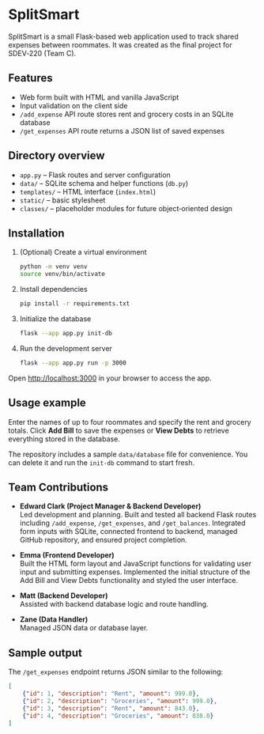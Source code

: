 # SplitSmart

SplitSmart is a small Flask-based web application used to track shared expenses between roommates. It was created as the final project for SDEV‑220 (Team C).

## Features

- Web form built with HTML and vanilla JavaScript
- Input validation on the client side
- `/add_expense` API route stores rent and grocery costs in an SQLite database
- `/get_expenses` API route returns a JSON list of saved expenses

## Directory overview

- `app.py` – Flask routes and server configuration
- `data/` – SQLite schema and helper functions (`db.py`)
- `templates/` – HTML interface (`index.html`)
- `static/` – basic stylesheet
- `classes/` – placeholder modules for future object‑oriented design

## Installation

1. (Optional) Create a virtual environment
   ```bash
   python -m venv venv
   source venv/bin/activate
   ```
2. Install dependencies
   ```bash
   pip install -r requirements.txt
   ```
3. Initialize the database
   ```bash
   flask --app app.py init-db
   ```
4. Run the development server
   ```bash
   flask --app app.py run -p 3000
   ```

Open <http://localhost:3000> in your browser to access the app.

## Usage example

Enter the names of up to four roommates and specify the rent and grocery totals. Click **Add Bill** to save the expenses or **View Debts** to retrieve everything stored in the database.

The repository includes a sample `data/database` file for convenience. You can delete it and run the `init-db` command to start fresh.


## Team Contributions

- **Edward Clark (Project Manager & Backend Developer)**  
  Led development and planning. Built and tested all backend Flask routes including `/add_expense`, `/get_expenses`, and `/get_balances`. Integrated form inputs with SQLite, connected frontend to backend, managed GitHub repository, and ensured project completion.

- **Emma (Frontend Developer)**  
  Built the HTML form layout and JavaScript functions for validating user input and submitting expenses. Implemented the initial structure of the Add Bill and View Debts functionality and styled the user interface.

- **Matt (Backend Developer)**  
  Assisted with backend database logic and route handling.

- **Zane (Data Handler)**  
  Managed JSON data or database layer.

## Sample output

The `/get_expenses` endpoint returns JSON similar to the following:

```json
[
    {"id": 1, "description": "Rent", "amount": 999.0},
    {"id": 2, "description": "Groceries", "amount": 999.0},
    {"id": 3, "description": "Rent", "amount": 843.0},
    {"id": 4, "description": "Groceries", "amount": 838.0}
]
```
